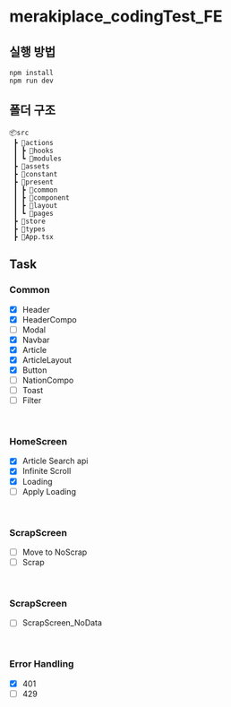 # merakiplace_codingTest_FE
## 실행 방법
```
npm install
npm run dev
```

## 폴더 구조
```
📦src
 ┣ 📂actions
 ┃ ┣ 📂hooks
 ┃ ┗ 📂modules
 ┣ 📂assets
 ┣ 📂constant
 ┣ 📂present
 ┃ ┣ 📂common
 ┃ ┣ 📂component
 ┃ ┣ 📂layout
 ┃ ┗ 📂pages
 ┣ 📂store
 ┣ 📂types
 ┣ 📜App.tsx
```

## Task
### Common
- [X] Header
- [X] HeaderCompo
- [ ] Modal
- [X] Navbar
- [X] Article
- [X] ArticleLayout
- [X] Button
- [ ] NationCompo
- [ ] Toast
- [ ] Filter

<br />

### HomeScreen
- [X] Article Search api
- [X] Infinite Scroll
- [X] Loading
- [ ] Apply Loading

<br />

### ScrapScreen
- [ ] Move to NoScrap
- [ ] Scrap

<br />

### ScrapScreen
- [ ] ScrapScreen_NoData

<br />

### Error Handling
- [X] 401
- [ ] 429
